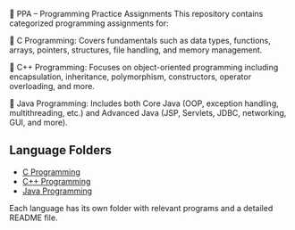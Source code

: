 📘 PPA – Programming Practice Assignments
This repository contains categorized programming assignments for:

🔹 C Programming: Covers fundamentals such as data types, functions, arrays, pointers, structures, file handling, and memory management.

🔹 C++ Programming: Focuses on object-oriented programming including encapsulation, inheritance, polymorphism, constructors, operator overloading, and more.

🔹 Java Programming: Includes both Core Java (OOP, exception handling, multithreading, etc.) and Advanced Java (JSP, Servlets, JDBC, networking, GUI, and more).




## Language Folders

- [C Programming](./c-Programming/README.md)
- [C++ Programming](./cpp-Programming/README.md)
- [Java Programming](./java-programming/README.md)



Each language has its own folder with relevant programs and a detailed README file.
